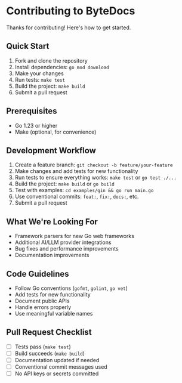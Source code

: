 # Contributing to ByteDocs

Thanks for contributing! Here's how to get started.

## Quick Start

1. Fork and clone the repository
2. Install dependencies: `go mod download`
3. Make your changes
4. Run tests: `make test`
5. Build the project: `make build`
6. Submit a pull request

## Prerequisites

- Go 1.23 or higher
- Make (optional, for convenience)

## Development Workflow

1. Create a feature branch: `git checkout -b feature/your-feature`
2. Make changes and add tests for new functionality
3. Run tests to ensure everything works: `make test` or `go test ./...`
4. Build the project: `make build` or `go build`
5. Test with examples: `cd examples/gin && go run main.go`
6. Use conventional commits: `feat:`, `fix:`, `docs:`, etc.
7. Submit a pull request

## What We're Looking For

- Framework parsers for new Go web frameworks
- Additional AI/LLM provider integrations
- Bug fixes and performance improvements
- Documentation improvements

## Code Guidelines

- Follow Go conventions (`gofmt`, `golint`, `go vet`)
- Add tests for new functionality
- Document public APIs
- Handle errors properly
- Use meaningful variable names

## Pull Request Checklist

- [ ] Tests pass (`make test`)
- [ ] Build succeeds (`make build`)
- [ ] Documentation updated if needed
- [ ] Conventional commit messages used
- [ ] No API keys or secrets committed